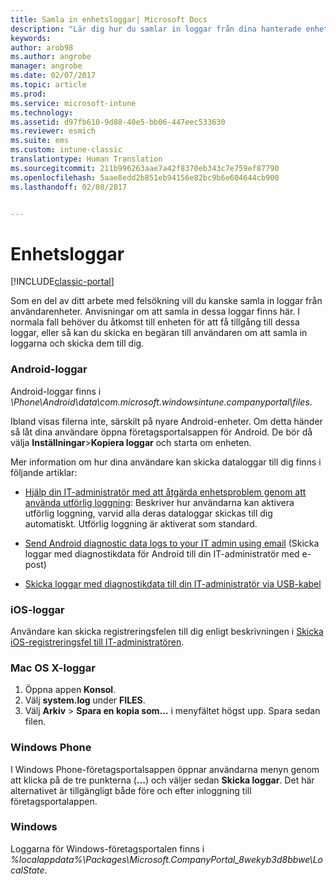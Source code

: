 ```yaml
---
title: Samla in enhetsloggar| Microsoft Docs
description: "Lär dig hur du samlar in loggar från dina hanterade enheter."
keywords: 
author: arob98
ms.author: angrobe
manager: angrobe
ms.date: 02/07/2017
ms.topic: article
ms.prod: 
ms.service: microsoft-intune
ms.technology: 
ms.assetid: d97fb610-9d88-40e5-bb06-447eec533630
ms.reviewer: esmich
ms.suite: ems
ms.custom: intune-classic
translationtype: Human Translation
ms.sourcegitcommit: 211b996263aae7a42f8370eb343c7e759ef87790
ms.openlocfilehash: 5aae8edd2b851eb94156e82bc9b6e604644cb900
ms.lasthandoff: 02/08/2017


---
```


# <a name="device-logs"></a>Enhetsloggar

[!INCLUDE[classic-portal](../includes/classic-portal.md)]

Som en del av ditt arbete med felsökning vill du kanske samla in loggar från användarenheter. Anvisningar om att samla in dessa loggar finns här. I normala fall behöver du åtkomst till enheten för att få tillgång till dessa loggar, eller så kan du skicka en begäran till användaren om att samla in loggarna och skicka dem till dig.

### <a name="android-logs"></a>Android-loggar
Android-loggar finns i *<Android Device>\Phone\Android\data\com.microsoft.windowsintune.companyportal\files*.

Ibland visas filerna inte, särskilt på nyare Android-enheter. Om detta händer så låt dina användare öppna företagsportalsappen för Android. De bör då välja **Inställningar**>**Kopiera loggar** och starta om enheten.

Mer information om hur dina användare kan skicka dataloggar till dig finns i följande artiklar:

- [Hjälp din IT-administratör med att åtgärda enhetsproblem genom att använda utförlig loggning](/intune/enduser/use-verbose-logging-to-help-your-it-administrator-fix-device-issues-android): Beskriver hur användarna kan aktivera utförlig loggning, varvid alla deras dataloggar skickas till dig automatiskt. Utförlig loggning är aktiverat som standard.

- [Send Android diagnostic data logs to your IT admin using email](/intune/enduser/send-logs-to-your-it-admin-by-email-android) (Skicka loggar med diagnostikdata för Android till din IT-administratör med e-post)

- [Skicka loggar med diagnostikdata till din IT-administratör via USB-kabel](/intune/enduser/send-diagnostic-data-logs-to-your-it-administrator-using-a-usb-cable-android)

### <a name="ios-logs"></a>iOS-loggar

Användare kan skicka registreringsfelen till dig enligt beskrivningen i [Skicka iOS-registreringsfel till IT-administratören](/intune/enduser/send-errors-to-your-it-admin-ios).

### <a name="mac-os-x-logs"></a>Mac OS X-loggar

1. Öppna appen **Konsol**.
2. Välj **system.log** under **FILES**.
3. Välj **Arkiv** > **Spara en kopia som…** i menyfältet högst upp. Spara sedan filen.

### <a name="windows-phone"></a>Windows Phone

I Windows Phone-företagsportalsappen öppnar användarna menyn genom att klicka på de tre punkterna (**…**) och väljer sedan **Skicka loggar**. Det här alternativet är tillgängligt både före och efter inloggning till företagsportalappen.

### <a name="windows"></a>Windows

Loggarna för Windows-företagsportalen finns i *%localappdata%\Packages\Microsoft.CompanyPortal_8wekyb3d8bbwe\LocalState*.


